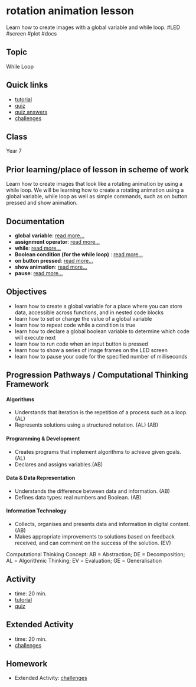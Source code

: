 # rotation animation lesson

Learn how to create images with a global variable and while loop. #LED #screen  #plot #docs

## Topic

While Loop

## Quick links

* [tutorial](/microbit/lessons/rotation-animation/tutorial)
* [quiz](/microbit/lessons/rotation-animation/quiz)
* [quiz answers](/microbit/lessons/rotation-animation/quiz-answers)
* [challenges](/microbit/lessons/rotation-animation/challenges)

## Class

Year 7

## Prior learning/place of lesson in scheme of work

Learn how to create images that look like a rotating animation by using a while loop. We will be learning how to create a rotating animation using a global variable, while loop as well as simple commands, such as on button pressed and show animation.

## Documentation

* **global variable**: [read more...](/microbit/js/data)
* **assignment operator**: [read more...](/microbit/reference/variables/assign)
* **while**: [read more...](/microbit/js/while)
* **Boolean condition (for the while loop)** : [read more...](/microbit/reference/types/boolean)
* **on button pressed**: [read more...](/microbit/reference/input/on-button-pressed)
* **show animation**: [read more...](/microbit/reference/basic/show-animation)
* **pause**: [read more...](/microbit/reference/basic/pause)

## Objectives

* learn how to create a global variable for a place where you can store data, accessible across functions, and in nested code blocks
* learn how to set or change the value of a global variable
* learn how to repeat code while a condition is true
* learn how to declare a global boolean variable to determine which code will execute next
* learn how to run code when an input button is pressed
* learn how to show a series of image frames on the LED screen
* learn how to pause your code for the specified number of milliseconds

## Progression Pathways / Computational Thinking Framework

#### Algorithms

* Understands that iteration is the repetition of a process such as a loop. (AL)
* Represents solutions using a structured notation. (AL) (AB)

#### Programming & Development

* Creates programs that implement algorithms to achieve given goals. (AL)
* Declares and assigns variables.(AB)

#### Data & Data Representation

* Understands the difference between data and information. (AB)
* Defines data types: real numbers and Boolean. (AB)

#### Information Technology

*  Collects, organises and presents data and information in digital content. (AB)
* Makes appropriate improvements to solutions based on feedback received, and can comment on the success of the solution. (EV)

Computational Thinking Concept: AB = Abstraction; DE = Decomposition; AL = Algorithmic Thinking; EV = Evaluation; GE = Generalisation

## Activity

* time: 20 min.
* [tutorial](/microbit/lessons/rotation-animation/tutorial)
* [quiz](/microbit/lessons/rotation-animation/quiz)

## Extended Activity

* time: 20 min.
* [challenges](/microbit/lessons/rotation-animation/challenges)

## Homework

* Extended Activity: [challenges](/microbit/lessons/rotation-animation/challenges)

